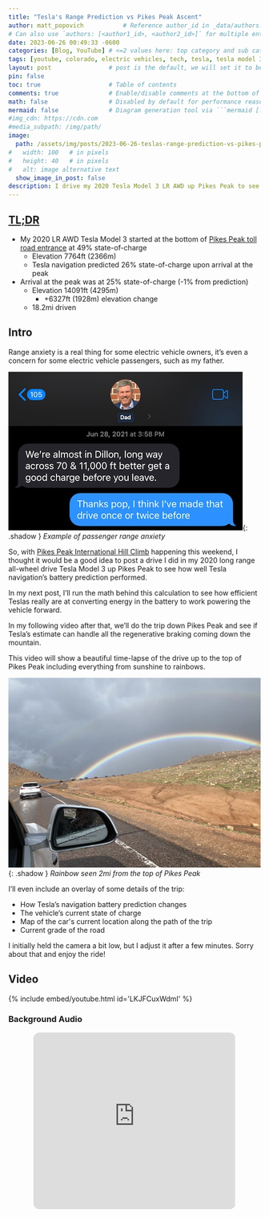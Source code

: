 ```yaml
---
title: "Tesla's Range Prediction vs Pikes Peak Ascent"
author: matt_popovich           # Reference author_id in _data/authors.yml
# Can also use `authors: [<author1_id>, <author2_id>]` for multiple entries
date: 2023-06-26 00:49:33 -0600
categories: [Blog, YouTube] # <=2 values here: top category and sub category
tags: [youtube, colorado, electric vehicles, tech, tesla, tesla model 3, time-lapse]       # TAG names should always be lowercase
layout: post                # post is the default, we will set it to be explicit
pin: false
toc: true                   # Table of contents
comments: true              # Enable/disable comments at the bottom of the post
math: false                 # Disabled by default for performance reasons
mermaid: false              # Diagram generation tool via ```mermaid [...]```
#img_cdn: https://cdn.com
#media_subpath: /img/path/
image:
  path: /assets/img/posts/2023-06-26-teslas-range-prediction-vs-pikes-peak-ascent/teslas-range-prediction-vs-pikes-peak-ascent_thumbnail.jpg
#   width: 100   # in pixels
#   height: 40   # in pixels
#   alt: image alternative text
  show_image_in_post: false
description: I drive my 2020 Tesla Model 3 LR AWD up Pikes Peak to see how accurate Tesla's range prediction software is!
---
```


## [TL;DR](https://www.merriam-webster.com/dictionary/TL%3BDR)
* My 2020 LR AWD Tesla Model 3 started at the bottom of [Pikes Peak toll road entrance](https://maps.app.goo.gl/BaYot5KuCJKJnGHq6) at 49% state-of-charge
  * Elevation 7764ft (2366m)
  * Tesla navigation predicted 26% state-of-charge upon arrival at the peak
* Arrival at the peak was at 25% state-of-charge (-1% from prediction)
  * Elevation 14091ft (4295m)
    * +6327ft (1928m) elevation change
  * 18.2mi driven

## Intro
Range anxiety is a real thing for some electric vehicle owners, it’s even a concern for some electric vehicle passengers, such as my father.

![Image of my dad texting me to charge the EV before driving to the mountains](/assets/img/posts/2023-06-26-teslas-range-prediction-vs-pikes-peak-ascent/ev-passenger-range-anxiety.jpg){: .shadow }
*Example of passenger range anxiety*

So, with [Pikes Peak International Hill Climb](https://ppihc.org) happening this weekend, I thought it would be a good idea to post a drive I did in my 2020 long range all-wheel drive Tesla Model 3 up Pikes Peak to see how well Tesla navigation’s battery prediction performed.

<!-- TODO: Reference next post here when they are complete. Physics of how much energy physics says is minimally required -->
<!-- TODO: Fix YouTube video card, this video has not been made yet. It is not the EPA video -->
In my next post, I’ll run the math behind this calculation to see how efficient Teslas really are at converting energy in the battery to work powering the vehicle forward.
<!-- TODO: Reference future post here of trip down pikes peak -->
In my following video after that, we’ll do the trip down Pikes Peak and see if Tesla’s estimate can handle all the regenerative braking coming down the mountain.

This video will show a beautiful time-lapse of the drive up to the top of Pikes Peak including everything from sunshine to rainbows.

![Rainbow seen during the drive up Pikes Peak](/assets/img/posts/2023-06-26-teslas-range-prediction-vs-pikes-peak-ascent/pikes-peak-rainbow.jpg){: .shadow }
*Rainbow seen 2mi from the top of Pikes Peak*

I’ll even include an overlay of some details of the trip:
* How Tesla’s navigation battery prediction changes
* The vehicle’s current state of charge
* Map of the car's current location along the path of the trip
* Current grade of the road

I initially held the camera a bit low, but I adjust it after a few minutes. Sorry about that and enjoy the ride!

## Video

{% include embed/youtube.html id='LKJFCuxWdmI' %}

### Background Audio

<!-- The only missing track is https://www.youtube.com/watch?v=3e1QC4sB8k4 -->
<div style="text-align:center">
<iframe
style="border-radius:12px"
src="https://open.spotify.com/embed/playlist/5ClSnEGMNeta3IY8r9ms7U?utm_source=generator"
width="80%"
height="352"
frameBorder="0"
allowfullscreen=""
allow="autoplay; clipboard-write; encrypted-media; fullscreen; picture-in-picture"
loading="lazy">
</iframe>
</div>
